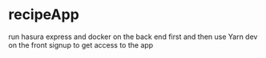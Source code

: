 # recipeApp

run hasura express and docker on the back end first 
and then use Yarn dev on the front 
signup to get access to the app

